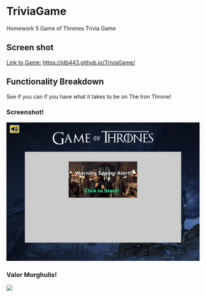 # TriviaGame
Homework 5 Game of Thrones Trivia Game

## Screen shot
[Link to Game:](https://jdb443.github.io/TriviaGame/) https://jdb443.github.io/TriviaGame/

## Functionality Breakdown
See if you can if you have what it takes to be on The Iron Throne!

### Screenshot! <br />
<img src="assets/images/StartReadMe.png">

### Valor Morghulis!
<img src="assets/images/ReadMeStart.gif">

